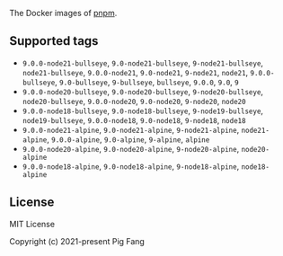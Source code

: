 The Docker images of [pnpm](https://pnpm.io).

## Supported tags

- `9.0.0-node21-bullseye`, `9.0-node21-bullseye`, `9-node21-bullseye`, `node21-bullseye`, `9.0.0-node21`, `9.0-node21`, `9-node21`, `node21`, `9.0.0-bullseye`, `9.0-bullseye`, `9-bullseye`, `bullseye`, `9.0.0`, `9.0`, `9`
- `9.0.0-node20-bullseye`, `9.0-node20-bullseye`, `9-node20-bullseye`, `node20-bullseye`, `9.0.0-node20`, `9.0-node20`, `9-node20`, `node20`
- `9.0.0-node18-bullseye`, `9.0-node18-bullseye`, `9-node19-bullseye`, `node19-bullseye`, `9.0.0-node18`, `9.0-node18`, `9-node18`, `node18`
- `9.0.0-node21-alpine`, `9.0-node21-alpine`, `9-node21-alpine`, `node21-alpine`, `9.0.0-alpine`, `9.0-alpine`, `9-alpine`, `alpine`
- `9.0.0-node20-alpine`, `9.0-node20-alpine`, `9-node20-alpine`, `node20-alpine`
- `9.0.0-node18-alpine`, `9.0-node18-alpine`, `9-node18-alpine`, `node18-alpine`

## License

MIT License

Copyright (c) 2021-present Pig Fang
